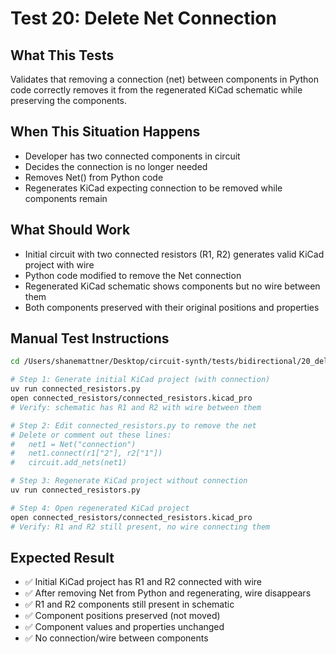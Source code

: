 # Test 20: Delete Net Connection

## What This Tests
Validates that removing a connection (net) between components in Python code correctly removes it from the regenerated KiCad schematic while preserving the components.

## When This Situation Happens
- Developer has two connected components in circuit
- Decides the connection is no longer needed
- Removes Net() from Python code
- Regenerates KiCad expecting connection to be removed while components remain

## What Should Work
- Initial circuit with two connected resistors (R1, R2) generates valid KiCad project with wire
- Python code modified to remove the Net connection
- Regenerated KiCad schematic shows components but no wire between them
- Both components preserved with their original positions and properties

## Manual Test Instructions

```bash
cd /Users/shanemattner/Desktop/circuit-synth/tests/bidirectional/20_delete_net

# Step 1: Generate initial KiCad project (with connection)
uv run connected_resistors.py
open connected_resistors/connected_resistors.kicad_pro
# Verify: schematic has R1 and R2 with wire between them

# Step 2: Edit connected_resistors.py to remove the net
# Delete or comment out these lines:
#   net1 = Net("connection")
#   net1.connect(r1["2"], r2["1"])
#   circuit.add_nets(net1)

# Step 3: Regenerate KiCad project without connection
uv run connected_resistors.py

# Step 4: Open regenerated KiCad project
open connected_resistors/connected_resistors.kicad_pro
# Verify: R1 and R2 still present, no wire connecting them
```

## Expected Result

- ✅ Initial KiCad project has R1 and R2 connected with wire
- ✅ After removing Net from Python and regenerating, wire disappears
- ✅ R1 and R2 components still present in schematic
- ✅ Component positions preserved (not moved)
- ✅ Component values and properties unchanged
- ✅ No connection/wire between components
